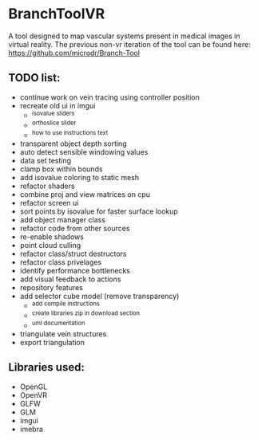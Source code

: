 # BranchToolVR

A tool designed to map vascular systems present in medical images in virtual reality. The previous non-vr iteration of the tool can be found here: https://github.com/microdr/Branch-Tool

## TODO list:
* continue work on vein tracing using controller position
* recreate old ui in imgui
	* <sup>isovalue sliders</sup>
	* <sup>orthoslice slider</sup>
	* <sup>how to use instructions text</sup>
* transparent object depth sorting
* auto detect sensible windowing values
* data set testing
* clamp box within bounds
* add isovalue coloring to static mesh
* refactor shaders
* combine proj and view matrices on cpu
* refactor screen ui
* sort points by isovalue for faster surface lookup
* add object manager class
* refactor code from other sources
* re-enable shadows
* point cloud culling
* refactor class/struct destructors
* refactor class privelages
* identify performance bottlenecks
* add visual feedback to actions
* repository features
* add selector cube model (remove transparency)
	* <sup>add compile instructions</sup>
	* <sup>create libraries zip in download section</sup>
	* <sup>uml documentation</sup>
* triangulate vein structures
* export triangulation

## Libraries used:
* OpenGL
* OpenVR
* GLFW
* GLM
* imgui
* imebra
